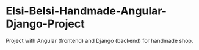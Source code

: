 # Elsi-Belsi-Handmade-Angular-Django-Project
Project with Angular (frontend) and Django (backend) for handmade shop.
